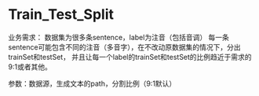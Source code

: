 # Train_Test_Split
业务需求：
数据集为很多条sentence，label为注音（包括音调）
每一条sentence可能包含不同的注音（多音字），在不改动原数据集的情况下，分出trainSet和testSet，
并且让每一个label的trainSet和testSet的比例趋近于需求的9:1或者其他。

参数：数据源，生成文本的path，分割比例（9:1默认）
